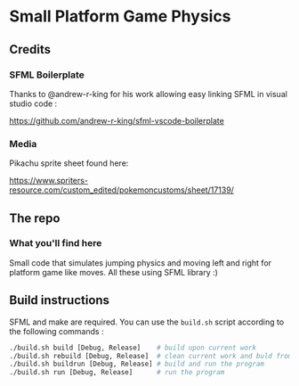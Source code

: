 # Small Platform Game Physics
## Credits
### SFML Boilerplate
Thanks to @andrew-r-king for his work allowing easy linking SFML in visual studio code :

https://github.com/andrew-r-king/sfml-vscode-boilerplate

### Media
Pikachu sprite sheet found here:

https://www.spriters-resource.com/custom_edited/pokemoncustoms/sheet/17139/

## The repo
### What you'll find here

Small code that simulates jumping physics and moving left and right for platform game like moves. All these using SFML library :)

## Build instructions

SFML and make are required. You can use the `build.sh` script according to the following commands :

```bash
./build.sh build [Debug, Release]    # build upon current work
./build.sh rebuild [Debug, Release]  # clean current work and buld from scratch
./build.sh buildrun [Debug, Release] # build and run the program
./build.sh run [Debug, Release]      # run the program
```
